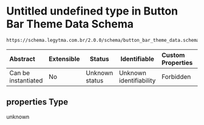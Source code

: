 # Untitled undefined type in Button Bar Theme Data Schema

```txt
https://schema.legytma.com.br/2.0.0/schema/button_bar_theme_data.schema.json#/properties
```




| Abstract            | Extensible | Status         | Identifiable            | Custom Properties | Additional Properties | Access Restrictions | Defined In                                                                                                |
| :------------------ | ---------- | -------------- | ----------------------- | :---------------- | --------------------- | ------------------- | --------------------------------------------------------------------------------------------------------- |
| Can be instantiated | No         | Unknown status | Unknown identifiability | Forbidden         | Allowed               | none                | [button_bar_theme_data.schema.json\*](../schema/button_bar_theme_data.schema.json) |

## properties Type

unknown
